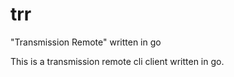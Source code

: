 # trr

"Transmission Remote" written in go

This is a transmission remote cli client written in go.
